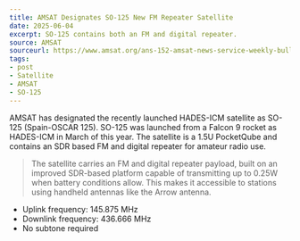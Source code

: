 ```yaml
---
title: AMSAT Designates SO-125 New FM Repeater Satellite
date: 2025-06-04
excerpt: SO-125 contains both an FM and digital repeater.
source: AMSAT
sourceurl: https://www.amsat.org/ans-152-amsat-news-service-weekly-bulletins/
tags:
- post
- Satellite
- AMSAT
- SO-125
---
```

AMSAT has designated the recently launched HADES-ICM satellite as SO-125 (Spain-OSCAR 125). SO-125 was launched from a Falcon 9 rocket as HADES-ICM in March of this year. The satellite is a 1.5U PocketQube and contains an SDR based FM and digital repeater for amateur radio use. 

> The satellite carries an FM and digital repeater payload, built on an improved SDR-based platform capable of transmitting up to 0.25W when battery conditions allow. This makes it accessible to stations using handheld antennas like the Arrow antenna. 

- Uplink frequency: 145.875 MHz
- Downlink frequency: 436.666 MHz
- No subtone required
